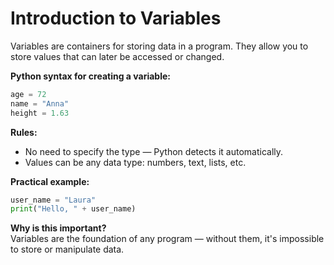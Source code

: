 # Introduction to Variables

Variables are containers for storing data in a program. They allow you to store values that can later be accessed or changed.

**Python syntax for creating a variable:**

```python
age = 72
name = "Anna"
height = 1.63
```

**Rules:**  
- No need to specify the type — Python detects it automatically.  
- Values can be any data type: numbers, text, lists, etc.

**Practical example:**

```python
user_name = "Laura"
print("Hello, " + user_name)
```

**Why is this important?**  
Variables are the foundation of any program — without them, it's impossible to store or manipulate data.